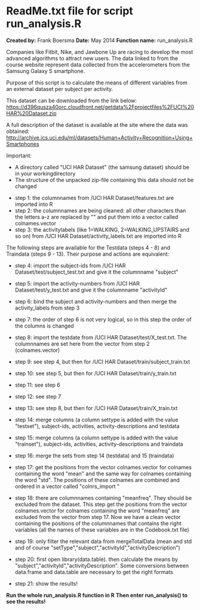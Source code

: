 # ReadMe.txt file for script run_analysis.R #

**Created by:** Frank Boersma
**Date:** May 2014
**Function name:** run_analysis.R 

Companies like Fitbit, Nike, and Jawbone Up are racing to develop the most advanced algorithms to attract new users. The data linked to from the course website represent data collected from the accelerometers from the Samsung Galaxy S smartphone.

Purpose of this script is to calculate the means of different variables from an external dataset per subject per activity.

This dataset can be downloaded from the link below:
https://d396qusza40orc.cloudfront.net/getdata%2Fprojectfiles%2FUCI%20HAR%20Dataset.zip

A full description of the dataset is available at the site where the data was obtained: 
http://archive.ics.uci.edu/ml/datasets/Human+Activity+Recognition+Using+Smartphones 

Important:
* A directory called "UCI HAR Dataset" (the samsung dataset) should be in your workingdirectory
* The structure of the unpacked zip-file containing this data should not be changed  

- step 1: the columnnames from /UCI HAR Dataset/features.txt are imported into R
- step 2: the columnnames are being cleaned: all other characters than the letters a-z are replaced by "" and put them into a vector called colnames.vector
- step 3: the activitylabels (like 1=WALKING, 2=WALKING_UPSTAIRS and so on) from /UCI HAR Dataset/activity_labels.txt 
are imported into R

The following steps are available for the Testdata (steps 4 - 8) and Traindata (steps 9 - 13). 
Their purpose and actions are equivalent:

- step 4: import the subject-ids from /UCI HAR Dataset/test/subject_test.txt and give it the columnname "subject"
- step 5: import the activity-numbers from /UCI HAR Dataset/test/y_test.txt and give it the columnname "activityId"
- step 6: bind the subject and activity-numbers and then merge the activity_labels from step 3
- step 7: the order of step 6 is not very logical, so in this step the order of the columns is changed
- step 8: import the testdate from /UCI HAR Dataset/test/X_test.txt. The columnnames are set here from the vector 
from step 2 (colnames.vector)

- step 9: see step 4, but then for /UCI HAR Dataset/train/subject_train.txt
- step 10: see step 5, but then for /UCI HAR Dataset/train/y_train.txt
- step 11: see step 6
- step 12: see step 7
- step 13: see step 8, but then for /UCI HAR Dataset/train/X_train.txt 

- step 14: merge columns (a column settype is added with the value "testset"), subject-ids, activities, activity-descriptions and testdata
- step 15: merge columns (a column settype is added with the value "trainset"), subject-ids, activities, activity-descriptions and traindata
- step 16: merge the sets from step 14 (testdata) and 15 (traindata)

- step 17: get the positions from the vector colnames.vector for colnames containing the word "mean" and the same way for colnames containing the word "std". The positions of these colnames are combined and ordered in a vector called "colnrs_import "
- step 18: there are columnnames containing "meanfreq". They should be excluded from the dataset. 
This step get the positions from the vector colnames.vector for colnames containing the word "meanfreq" are excluded from the vector from step 17. Now we have a clean vector containing the positions of the columnnames that contains the right variables (all the names of these variables are in the Codebook.txt file)
- step 19: only filter the relevant data from mergeTotalData (mean and std and of course "setType","subject","activityId","activityDescription")

- step 20: first open library(data.table). then calculate the means by "subject","activityId","activityDescription". 
Some conversions between data.frame and data.table are necessary to get the right formats
- step 21: show the results!

**Run the whole run_analysis.R function in R**
**Then enter run_analysis() to see the results!**
